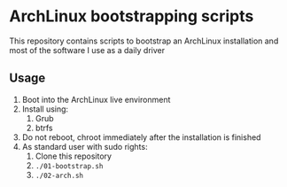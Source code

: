 # ArchLinux bootstrapping scripts

This repository contains scripts to bootstrap an ArchLinux installation and most of the software I use as a daily driver

## Usage

1. Boot into the ArchLinux live environment
2. Install using:
   1. Grub
   2. btrfs
3. Do not reboot, chroot immediately after the installation is finished
4. As standard user with sudo rights:
    1. Clone this repository
    2. `./01-bootstrap.sh`
    3. `./02-arch.sh`
